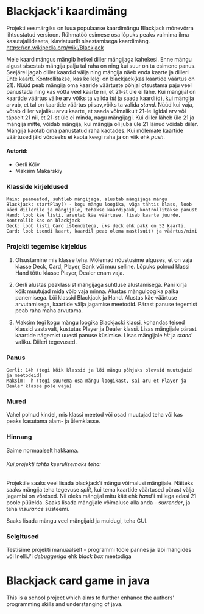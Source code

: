 # Blackjack'i kaardimäng
Projekti eesmärgiks on luua populaarse kaardimängu Blackjack mõnevõrra lihtsustatud versioon. Rühmatöö esimese osa 
lõpuks peaks valmima ilma kasutajaliideseta, klaviatuurilt sisestamisega kaardimäng. 
https://en.wikipedia.org/wiki/Blackjack

Meie kaardimängus mängib hetkel diiler mängijaga kahekesi. Enne mängu algust sisestab mängija palju tal raha on 
ning kui suur on ta esimene panus. Seejärel jagab diiler kaardid välja ning mängija näeb enda kaarte ja diileri ühte 
kaarti. Kontrollitakse, kas kellelgi on blackjack(kas kaartide väärtus on 21). Nüüd peab mängija oma kaaride väärtuste
põhjal otsustama paju veel panustada ning kas võtta veel kaarte nii, et 21-st üle ei lähe. Kui mängijal on kaartide
väärtus väike arv võiks ta valida _hit_ ja saada kaardi(d), kui mängija arvab, et tal on kaartide
väärtus piisav,võiks ta valida _stand_. 
Nüüd kui vaja, võtab diiler vajaliku arvu kaarte, et saada võimalikult 21-le ligidal arv või täpselt 21 nii, et 21-st üle ei 
minda, nagu mängijagi. Kui diiler läheb üle 21 ja mängija mitte, võidab mängija, kui mängija oli juba üle 21 läinud 
võidab diiler. Mängija kaotab oma panustatud raha kaotades. Kui mõlemate kaartide väärtused jäid võrdseks ei kaota keegi
raha ja on viik ehk _push_.

#### Autorid:  
* Gerli Kõiv
* Maksim Makarskiy

### Klasside kirjeldused
```
Main: peameetod, suhtleb mängijaga, alustab mängijaga mängu
Blackjack: startPlay() - kogu mängu loogika, väga tähtis klass, loob käed diilerile ja mängijale, tehakse kaardipakk, kontrollitakse panust
Hand: loob käe listi, arvutab käe väärtuse, lisab kaarte juurde, kontrollib kas on blackjack
Deck: loob listi Card istenditega, üks deck ehk pakk on 52 kaarti,
Card: loob isendi kaart, kaardil peab olema mast(suit) ja väärtus/nimi
```

### Projekti tegemise kirjeldus

1) Otsustamine mis klasse teha. Mõlemad nõustusime alguses, et on vaja klasse Deck, Card, Player, Bank või muu selline.
Lõpuks polnud klassi Hand tõttu klasse Player, Dealer enam vaja.

2) Gerli alustas peaklassist mängijaga suhtluse alustamisega. Pani kirja kõik muutujad mida võib vaja minna.
Alustas mänguloogika paika panemisega. Lõi klassid Blackjack ja Hand. Alustas käe väärtuse arvutamisega, kaartide välja 
jagamise meetodid. Pärast panuse tegemist peab raha maha arvutama.

3) Maksim tegi kogu mängu loogika Blackjacki klassi, kohandas teised klassid vastavalt, kustutas Player ja Dealer klassi.
Lisas mängijale pärast kaartide nägemist uuesti panuse küsimise. Lisas mängijale _hit_ ja _stand_ valiku. Diileri tegevused.

### Panus

```
Gerli: 14h (tegi kõik klassid ja lõi mängu põhjaks olevaid muutujaid ja meetodeid)
Maksim:  h (tegi suurema osa mängu loogikast, sai aru et Player ja Dealer klasse pole vaja)
```

### Mured

Vahel polnud kindel, mis klassi meetod või osad muutujad teha või kas peaks kasutama alam- ja ülemklasse. 

### Hinnang
Saime normaalselt hakkama.


###### Kui projekti tahta keerulisemaks teha:

Projektile saaks veel lisada blackjack'i mängu võimalusi mängijale. Näiteks saaks mängija teha tegevuse _split_, kui tema kaartide 
väärtused pärast välja jagamisi on võrdsed. Nii oleks mängijal mitu kätt ehk _hand_'i millega edasi 21 poole püüelda. 
Saaks lisada mängijale võimaluse alla anda - _surrender_, ja teha _insurance_ süsteemi.

Saaks lisada mängu veel mängijaid ja muidugi, teha GUI.

### Selgitused

Testisime projekti manuaalselt - programmi tööle pannes ja läbi mängides või InelliJ'i _debuggeriga_ ehk _black box_ meetodiga




# Blackjack card game in java

This is a school project which aims to further enhance the authors' programming skills and
understanging of java.


